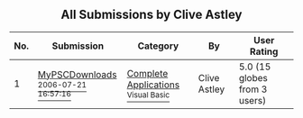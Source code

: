 ﻿<div align="center">

## All Submissions by Clive Astley

</div>

No.  | Submission | Category | By   | User Rating
---- | ---------- | -------- | ---- | -----------
1 | [MyPSCDownloads<br /><sup>2006-07-21 16:57:16</sup>](https://github.com/Planet-Source-Code/clive-astley-mypscdownloads__1-66263) | [Complete Applications<br /><sup>Visual Basic</sup>](../ByCategory/complete-applications__1-27.md) | Clive Astley | 5.0 (15 globes from 3 users)
